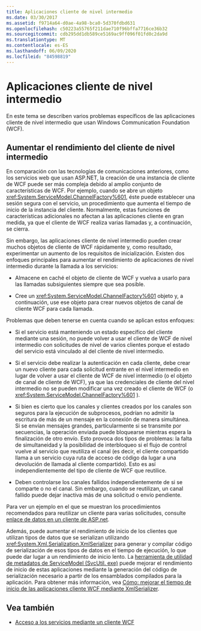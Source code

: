 ```yaml
---
title: Aplicaciones cliente de nivel intermedio
ms.date: 03/30/2017
ms.assetid: f9714a64-d0ae-4a98-bca0-5d370fdbd631
ms.openlocfilehash: c50223a55765f211dae710f96bffa7716ce36b32
ms.sourcegitcommit: cdb295dd1db589ce5169ac9ff096f01fd0c2da9d
ms.translationtype: MT
ms.contentlocale: es-ES
ms.lasthandoff: 06/09/2020
ms.locfileid: "84598819"
---
```

# <a name="middle-tier-client-applications"></a>Aplicaciones cliente de nivel intermedio
En este tema se describen varios problemas específicos de las aplicaciones cliente de nivel intermedio que usan Windows Communication Foundation (WCF).  
  
## <a name="increasing-middle-tier-client-performance"></a>Aumentar el rendimiento del cliente de nivel intermedio  
 En comparación con las tecnologías de comunicaciones anteriores, como los servicios web que usan ASP.NET, la creación de una instancia de cliente de WCF puede ser más compleja debido al amplio conjunto de características de WCF. Por ejemplo, cuando se abre un objeto <xref:System.ServiceModel.ChannelFactory%601>, éste puede establecer una sesión segura con el servicio, un procedimiento que aumenta el tiempo de inicio de la instancia del cliente. Normalmente, estas funciones de características adicionales no afectan a las aplicaciones cliente en gran medida, ya que el cliente de WCF realiza varias llamadas y, a continuación, se cierra.  
  
 Sin embargo, las aplicaciones cliente de nivel intermedio pueden crear muchos objetos de cliente de WCF rápidamente y, como resultado, experimentar un aumento de los requisitos de inicialización. Existen dos enfoques principales para aumentar el rendimiento de aplicaciones de nivel intermedio durante la llamada a los servicios:  
  
- Almacene en caché el objeto de cliente de WCF y vuelva a usarlo para las llamadas subsiguientes siempre que sea posible.  
  
- Cree un <xref:System.ServiceModel.ChannelFactory%601> objeto y, a continuación, use ese objeto para crear nuevos objetos de canal de cliente WCF para cada llamada.  
  
 Problemas que deben tenerse en cuenta cuando se aplican estos enfoques:  
  
- Si el servicio está manteniendo un estado específico del cliente mediante una sesión, no puede volver a usar el cliente de WCF de nivel intermedio con solicitudes de nivel de varios clientes porque el estado del servicio está vinculado al del cliente de nivel intermedio.  
  
- Si el servicio debe realizar la autenticación en cada cliente, debe crear un nuevo cliente para cada solicitud entrante en el nivel intermedio en lugar de volver a usar el cliente de WCF de nivel intermedio (o el objeto de canal de cliente de WCF), ya que las credenciales de cliente del nivel intermedio no se pueden modificar una vez creado el cliente de WCF (o <xref:System.ServiceModel.ChannelFactory%601> ).  
  
- Si bien es cierto que los canales y clientes creados por los canales son seguros para la ejecución de subprocesos, podrían no admitir la escritura de más de un mensaje en la conexión de manera simultánea. Si se envían mensajes grandes, particularmente si se transmite por secuencias, la operación enviada puede bloquearse mientras espera la finalización de otro envío. Esto provoca dos tipos de problemas: la falta de simultaneidad y la posibilidad de interbloqueo si el flujo de control vuelve al servicio que reutiliza el canal (es decir, el cliente compartido llama a un servicio cuya ruta de acceso de código da lugar a una devolución de llamada al cliente compartido). Esto es así independientemente del tipo de cliente de WCF que reutilice.  
  
- Deben controlarse los canales fallidos independientemente de si se comparte o no el canal. Sin embargo, cuando se reutilizan, un canal fallido puede dejar inactiva más de una solicitud o envío pendiente.  
  
 Para ver un ejemplo en el que se muestran los procedimientos recomendados para reutilizar un cliente para varias solicitudes, consulte [enlace de datos en un cliente de ASP.net](../samples/data-binding-in-an-aspnet-client.md).  
  
 Además, puede aumentar el rendimiento de inicio de los clientes que utilizan tipos de datos que se serializan utilizando <xref:System.Xml.Serialization.XmlSerializer> para generar y compilar código de serialización de esos tipos de datos en el tiempo de ejecución, lo que puede dar lugar a un rendimiento de inicio lento. La [herramienta de utilidad de metadatos de ServiceModel (SvcUtil. exe)](../servicemodel-metadata-utility-tool-svcutil-exe.md) puede mejorar el rendimiento de inicio de estas aplicaciones mediante la generación del código de serialización necesario a partir de los ensamblados compilados para la aplicación. Para obtener más información, vea [Cómo: mejorar el tiempo de inicio de las aplicaciones cliente WCF mediante XmlSerializer](startup-time-of-wcf-client-applications-using-the-xmlserializer.md).  
  
## <a name="see-also"></a>Vea también

- [Acceso a los servicios mediante un cliente WCF](accessing-services-using-a-client.md)
